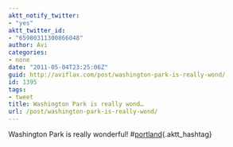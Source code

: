 ```yaml
---
aktt_notify_twitter:
- "yes"
aktt_twitter_id:
- "65980311300866048"
author: Avi
categories:
- none
date: "2011-05-04T23:25:06Z"
guid: http://aviflax.com/post/washington-park-is-really-wond/
id: 1395
tags:
- tweet
title: Washington Park is really wond…
url: /post/washington-park-is-really-wond/
---
```

Washington Park is really wonderful! #[portland](http://search.twitter.com/search?q=%23portland){.aktt_hashtag}